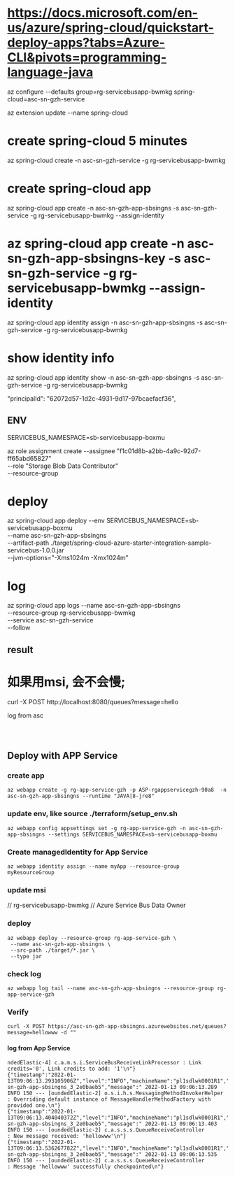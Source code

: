 # https://docs.microsoft.com/en-us/azure/spring-cloud/quickstart-deploy-apps?tabs=Azure-CLI&pivots=programming-language-java


az configure --defaults group=rg-servicebusapp-bwmkg spring-cloud=asc-sn-gzh-service

az extension update --name spring-cloud
# create spring-cloud 5 minutes
az spring-cloud create -n asc-sn-gzh-service -g rg-servicebusapp-bwmkg
# create spring-cloud app
az spring-cloud app create -n asc-sn-gzh-app-sbsingns -s asc-sn-gzh-service -g rg-servicebusapp-bwmkg --assign-identity
# az spring-cloud app create -n asc-sn-gzh-app-sbsingns-key -s asc-sn-gzh-service -g rg-servicebusapp-bwmkg --assign-identity
az spring-cloud app identity assign -n asc-sn-gzh-app-sbsingns -s asc-sn-gzh-service -g rg-servicebusapp-bwmkg
# show identity info
az spring-cloud app identity show -n asc-sn-gzh-app-sbsingns -s asc-sn-gzh-service -g rg-servicebusapp-bwmkg

  "principalId": "62072d57-1d2c-4931-9d17-97bcaefacf36",




## ENV
SERVICEBUS_NAMESPACE=sb-servicebusapp-boxmu

az role assignment create --assignee "f1c01d8b-a2bb-4a9c-92d7-ff65abd65827" \
--role "Storage Blob Data Contributor" \
--resource-group


# deploy
 az spring-cloud app deploy --env SERVICEBUS_NAMESPACE=sb-servicebusapp-boxmu \
 --name asc-sn-gzh-app-sbsingns \
 --artifact-path ./target/spring-cloud-azure-starter-integration-sample-servicebus-1.0.0.jar \
 --jvm-options="-Xms1024m -Xmx1024m"


# log
az spring-cloud app logs --name asc-sn-gzh-app-sbsingns \
                         --resource-group rg-servicebusapp-bwmkg \
                         --service asc-sn-gzh-service \
                         --follow

## result
# 如果用msi, 会不会慢;

curl -X POST http://localhost:8080/queues?message=hello


log from asc
```



```

## Deploy with APP Service
### create app
```shell
az webapp create -g rg-app-service-gzh -p ASP-rgappservicegzh-90a8  -n asc-sn-gzh-app-sbsingns --runtime "JAVA|8-jre8"
```

### update env, like  source ./terraform/setup_env.sh
```shell 
az webapp config appsettings set -g rg-app-service-gzh -n asc-sn-gzh-app-sbsingns --settings SERVICEBUS_NAMESPACE=sb-servicebusapp-boxmu
```

### Create managedIdentity for App Service
```shell
az webapp identity assign --name myApp --resource-group myResourceGroup
```

### update msi
// rg-servicebusapp-bwmkg
// Azure Service Bus Data Owner

### deploy
```shell
az webapp deploy --resource-group rg-app-service-gzh \
 --name asc-sn-gzh-app-sbsingns \
 --src-path ./target/*.jar \
 --type jar
```

### check log
```shell
az webapp log tail --name asc-sn-gzh-app-sbsingns --resource-group rg-app-service-gzh
```

### Verify

```shell
curl -X POST https://asc-sn-gzh-app-sbsingns.azurewebsites.net/queues?message=hellowww -d ""
```

#### log from App Service
```shell
ndedElastic-4] c.a.m.s.i.ServiceBusReceiveLinkProcessor : Link credits='0', Link credits to add: '1'\n"}
{"timestamp":"2022-01-13T09:06:13.293105906Z","level":"INFO","machineName":"pl1sdlwk0001R1","containerName":"asc-sn-gzh-app-sbsingns_3_2e0baeb5","message":" 2022-01-13 09:06:13.289  INFO 150 --- [oundedElastic-2] o.s.i.h.s.MessagingMethodInvokerHelper   : Overriding default instance of MessageHandlerMethodFactory with provided one.\n"}
{"timestamp":"2022-01-13T09:06:13.404040372Z","level":"INFO","machineName":"pl1sdlwk0001R1","containerName":"asc-sn-gzh-app-sbsingns_3_2e0baeb5","message":" 2022-01-13 09:06:13.403  INFO 150 --- [oundedElastic-2] c.a.s.s.s.QueueReceiveController         : New message received: 'hellowww'\n"}
{"timestamp":"2022-01-13T09:06:13.536267782Z","level":"INFO","machineName":"pl1sdlwk0001R1","containerName":"asc-sn-gzh-app-sbsingns_3_2e0baeb5","message":" 2022-01-13 09:06:13.535  INFO 150 --- [oundedElastic-2] c.a.s.s.s.QueueReceiveController         : Message 'hellowww' successfully checkpointed\n"}

```
